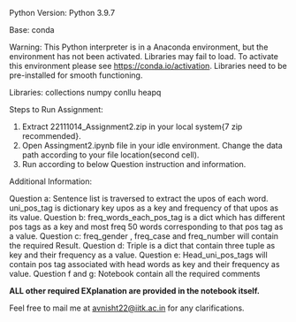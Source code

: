 Python Version: Python 3.9.7 

Base: conda

Warning:
This Python interpreter is in a Anaconda environment, but the environment has not been activated.
Libraries may fail to load.  To activate this environment please see https://conda.io/activation.
Libraries need to be pre-installed for smooth functioning.

Libraries:
collections
numpy
conllu 
heapq

Steps to Run Assignment:
1. Extract 22111014_Assignment2.zip in your local system{7 zip recommended}.
2. Open Assingment2.ipynb file in your idle environment. Change the data path according to your file location(second cell).
3. Run according to below Question instruction and information.

Additional Information:

Question a: Sentence list is traversed to extract the upos of each word. uni_pos_tag is dictionary key upos as a key and frequency of that upos as its value.
Question b: freq_words_each_pos_tag is a dict which has different pos tags as a key and most freq 50 words corresponding to that pos tag as a value.
Question c: freq_gender , freq_case and freq_number will contain the required Result.
Question d: Triple is a dict that contain three tuple as key and their frequency as a value.
Question e: Head_uni_pos_tags will contain pos tag associated with head words as key and their frequency as value.
Question f and g: Notebook contain all the required comments



**ALL other required EXplanation are provided in the notebook itself.**

Feel free to mail me at avnisht22@iitk.ac.in for any clarifications.

